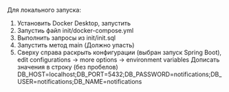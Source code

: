 Для локального запуска:
1. Установить Docker Desktop, запустить
2. Запустиь файл init/docker-compose.yml
3. Выполнить запросы из init/init.sql
4. Запустить метод main (Должно упасть)
5. Сверху справа раскрыть конфигурации (выбран запуск Spring Boot), edit configurations -> more options -> environment variables
   Дописать значения в строку (без пробелов) DB_HOST=localhost;DB_PORT=5432;DB_PASSWORD=notifications;DB_USER=notifications;DB_NAME=notifications